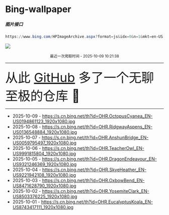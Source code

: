 # Bing-wallpaper

##### 图片接口

```powershell
https://www.bing.com/HPImageArchive.aspx?format=js&idx=0&n=1&mkt=en-US
```

 ![](https://s.cn.bing.net/th?id=OHR.OctopusCyanea_EN-US0194861123_1920x1080.jpg)

<p align='center' >
    <small>
        最近一次爬取时间 - 2025-10-09 10:21:38
    </small>
    <br>
    <hr>
    <font size=7>
        <small>
           从此 <a href='https://github.com/'>GitHub</a> 多了一个无聊至极的仓库  🍳
        </small>
    </font>
    <hr>
</p>


- 2025-10-09 - https://s.cn.bing.net/th?id=OHR.OctopusCyanea_EN-US0194861123_1920x1080.jpg 
- 2025-10-08 - https://s.cn.bing.net/th?id=OHR.RidgwayAspens_EN-US0136548884_1920x1080.jpg 
- 2025-10-07 - https://s.cn.bing.net/th?id=OHR.AnshunBridge_EN-US0059795497_1920x1080.jpg 
- 2025-10-06 - https://s.cn.bing.net/th?id=OHR.TeacherOwl_EN-US9991815804_1920x1080.jpg 
- 2025-10-05 - https://s.cn.bing.net/th?id=OHR.DragonEndeavour_EN-US9321246369_1920x1080.jpg 
- 2025-10-04 - https://s.cn.bing.net/th?id=OHR.SkyeHeather_EN-US9221942108_1920x1080.jpg 
- 2025-10-03 - https://s.cn.bing.net/th?id=OHR.OxbowBend_EN-US8471628790_1920x1080.jpg 
- 2025-10-02 - https://s.cn.bing.net/th?id=OHR.YosemiteClark_EN-US8503376225_1920x1080.jpg 
- 2025-10-01 - https://s.cn.bing.net/th?id=OHR.EucalyptusKoala_EN-US8743417111_1920x1080.jpg 
